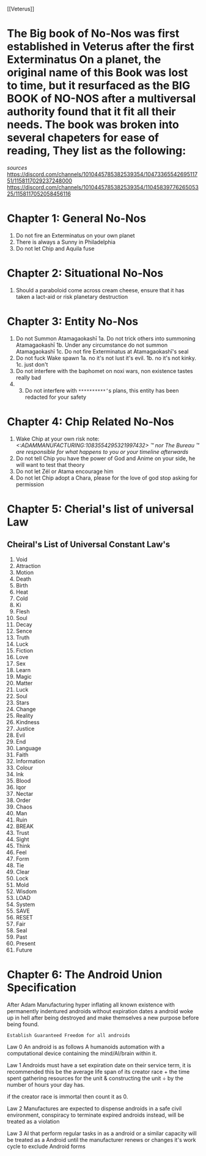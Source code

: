 [[Veterus]]

# The Big book of No-Nos was first established in Veterus after the first Exterminatus On a planet, the original name of this Book was lost to time, but it resurfaced as the BIG BOOK of NO-NOS after a multiversal authority found that it fit all their needs. The book was broken into several chapeters for ease of reading, They list as the following:


*sources*
https://discord.com/channels/1010445785382539354/1047336554269511751/1158117029237248000
https://discord.com/channels/1010445785382539354/1104583977626505325/1158117052058456116

# Chapter 1: General No-Nos
1. Do not fire an Exterminatus on your own planet
2. There is always a Sunny in Philadelphia
3. Do not let Chip and Aquila fuse

# Chapter 2: Situational No-Nos
1. Should a paraboloid come across cream cheese, ensure that it has taken a lact-aid or risk planetary destruction

# Chapter 3: Entity No-Nos
1. Do not Summon Atamagaokashī
	1a. Do not trick others into summoning Atamagaokashī
	1b. Under any circumstance do not summon Atamagaokashī
	1c. Do not fire Exterminatus at Atamagaokashī's seal
2. Do not fuck Wake spawn
    1a. no it's not lust it's evil.
    1b. no it's not kinky.
    1c. just don't
2. Do not interfere with the baphomet on noxi wars, non existence tastes really bad
3. 3. Do not interfere with `**********’`s plans, this entity has been redacted for your safety

# Chapter 4: Chip Related No-Nos
1. Wake Chip at your own risk note: *<:ADAMMANUFACTURING:1083554295321997432> ™️  nor The Bureau ™️ are responsible for what happens to you or your timeline afterwards*
2. Do not tell Chip you have the power of God and Anime on your side, he will want to test that theory
3. Do not let Zél or Atama encourage him
4. Do not let Chip adopt a Chara, please for the love of god stop asking for permission

# Chapter 5: Cherial's list of universal Law
## Cheiral's List of Universal Constant Law's
1. Void
2. Attraction
3. Motion
4. Death
5. Birth
6. Heat
7. Cold
8. Ki
9. Flesh
10. Soul
11. Decay
12. Sence
13. Truth
14. Luck
15. Fiction
16. Love
17. Sex
18. Learn
19. Magic
20. Matter
21. Luck
22. Soul
23. Stars
24. Change
25. Reality
26. Kindness
27. Justice
28. Evil
29. End
30. Language
31. Faith
32. Information
33. Colour
34. Ink
35. Blood
36. Iqor
37. Nectar
38. Order
39. Chaos
40. Man
41. Ruin
42. BREAK
43. Trust
44. Sight
45. Think
46. Feel
47. Form
48. Tie
49. Clear
50. Lock
51. Mold
52. Wisdom
53. LOAD
54. System
55. SAVE
56. RESET
57. Fair
58. Seal
59. Past
60. Present
61. Future

# Chapter 6: The Android Union Specification
After Adam Manufacturing hyper inflating all known existence with permanently indentured androids without expiration dates a android woke up in hell after being destroyed and make themselves a new purpose before being found.

`Establish Guaranteed Freedom for all androids`

Law 0
An android is as follows
A humanoids automation with a computational device containing the mind/AI/brain within it.

Law 1
Androids must have a set expiration date on their service term, it is recommended this be the average life span of its creator race + the time spent gathering resources for the unit & constructing the unit ÷ by the number of hours your day has.

if the creator race is immortal then count it as 0.

Law 2
Manufactures are expected to dispense androids in a safe civil environment, conspiracy to terminate expired androids instead, will be treated as a violation

Law 3
AI that perform regular tasks in as a android or a similar capacity will be treated as a Android until the manufacturer renews or changes it's work cycle to exclude Android forms

